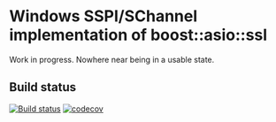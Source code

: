 Windows SSPI/SChannel implementation of boost::asio::ssl
========================================================

Work in progress. Nowhere near being in a usable state.


Build status
------------

[![Build status](https://ci.appveyor.com/api/projects/status/x70rnwegdyphwunp/branch/master?svg=true)](https://ci.appveyor.com/project/laudrup/boost-windows-sspi/branch/master)
[![codecov](https://codecov.io/gh/laudrup/boost-windows-sspi/branch/master/graph/badge.svg)](https://codecov.io/gh/laudrup/boost-windows-sspi)
